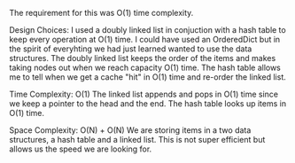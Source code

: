 The requirement for this was O(1) time complexity. 

Design Choices:
I used a doubly linked list in conjuction with a hash table to keep every operation at O(1) time. I could have used an OrderedDict but in the spirit of everyhting we had just learned wanted to use the data structures. The doubly linked list keeps the order of the items and makes taking nodes out when we reach capacity O(1) time. The hash table allows me to tell when we get a cache "hit" in O(1) time and re-order the linked list. 

Time Complexity:
O(1)
The linked list appends and pops in O(1) time since we keep a pointer to the head and the end.
The hash table looks up items in O(1) time. 

Space Complexity:
O(N) + O(N)
We are storing items in a two data structures, a hash table and a linked list. This is not super efficient but allows us the speed we are looking for. 